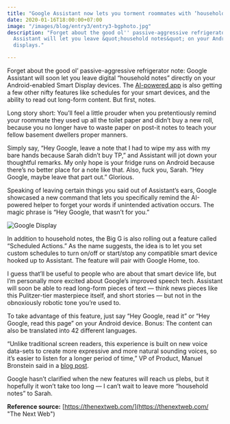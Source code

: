 ```yaml
---
title: "Google Assistant now lets you torment roommates with ‘household notes’"
date: 2020-01-16T18:00:00+07:00
image: "/images/blog/entry3/entry3-bgphoto.jpg"
description: "Forget about the good ol'' passive-aggressive refrigerator note: Google
  Assistant will let you leave &quot;household notes&quot; on your Android-enabled
  displays."

---
```

Forget about the good ol’ passive-aggressive refrigerator note: Google Assistant will soon let you leave digital “household notes” directly on your Android-enabled Smart Display devices. The [AI-powered app](https://thenextweb.com/gaming/2019/09/26/microsoft-xbox-google-assistant/) is also getting a few other nifty features like schedules for your smart devices, and the ability to read out long-form content. But first, notes.

Long story short: You’ll feel a little prouder when you pretentiously remind your roommate they used up all the toilet paper and didn’t buy a new roll, because you no longer have to waste paper on post-it notes to teach your fellow basement dwellers proper manners.

Simply say, “Hey Google, leave a note that I had to wipe my ass with my bare hands because Sarah didn’t buy TP,” and Assistant will jot down your thoughtful remarks. My only hope is your fridge runs on Android because there’s no better place for a note like that. Also, fuck you, Sarah. “Hey Google, maybe leave that part out.” Glorious.

Speaking of leaving certain things you said out of Assistant’s ears, Google showcased a new command that lets you specifically remind the AI-powered helper to forget your words if unintended activation occurs. The magic phrase is “Hey Google, that wasn’t for you.”

![Google Display](/images/blog/entry3/household_notes_1_lqMiZ0E.max-1000x1000.png "Google Display")

In addition to household notes, the Big G is also rolling out a feature called “Scheduled Actions.” As the name suggests, the idea is to let you set custom schedules to turn on/off or start/stop any compatible smart device hooked up to Assistant. The feature will pair with Google Home, too.

I guess that’ll be useful to people who are about that smart device life, but I’m personally more excited about Google’s improved speech tech. Assistant will soon be able to read long-form pieces of text — think news pieces like this Pulitzer-tier masterpiece itself, and short stories — but not in the obnoxiously robotic tone you’re used to.

To take advantage of this feature, just say “Hey Google, read it” or “Hey Google, read this page” on your Android device. Bonus: The content can also be translated into 42 different languages.

“Unlike traditional screen readers, this experience is built on new voice data-sets to create more expressive and more natural sounding voices, so it’s easier to listen for a longer period of time,” VP of Product, Manuel Bronstein said in a [blog post](https://www.blog.google/products/assistant/ces-2020-google-assistant/).

Google hasn’t clarified when the new features will reach us plebs, but it hopefully it won’t take too long — I can’t wait to leave more “household notes” to Sarah.

**Reference source:** [https://thenextweb.com/](https://thenextweb.com/ "The Next Web")
